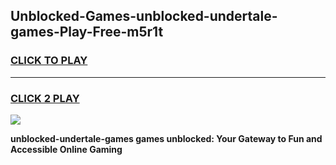 
## Unblocked-Games-unblocked-undertale-games-Play-Free-m5r1t
<h3>
<a href="https://premium76.site?title=unblocked-undertale-games&ref=18A1">CLICK TO PLAY</a></h3>
<hr>

<h3>
<a href="https://premium76.site?title=unblocked-undertale-games&ref=18A1">CLICK 2 PLAY</a>
  
</h3>

<a href="https://premium76.site?title=unblocked-undertale-games&ref=18A1"><img src="https://clearcache.store/games.png"></a>


**unblocked-undertale-games games unblocked: Your Gateway to Fun and Accessible Online Gaming**
